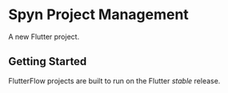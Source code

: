 # Spyn Project Management 

A new Flutter project.

## Getting Started

FlutterFlow projects are built to run on the Flutter _stable_ release.
